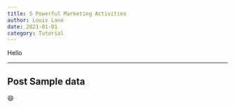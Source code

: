 ```yaml
---
title: 5 Powerful Marketing Activities
author: Louis Lane
date: 2021-01-01
category: Tutorial
---
```


Hello

---

## Post Sample data

:smile:
